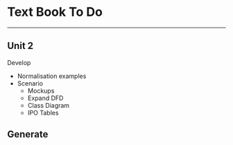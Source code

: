 # Text Book To Do

---
## Unit 2

Develop
- Normalisation examples 
- Scenario
  - Mockups
  - Expand DFD
  - Class Diagram
  - IPO Tables

Generate
-  